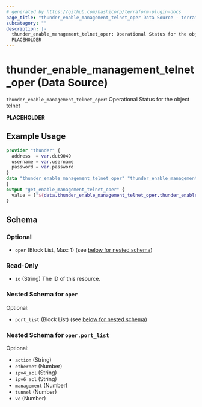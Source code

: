 ```yaml
---
# generated by https://github.com/hashicorp/terraform-plugin-docs
page_title: "thunder_enable_management_telnet_oper Data Source - terraform-provider-thunder"
subcategory: ""
description: |-
  thunder_enable_management_telnet_oper: Operational Status for the object telnet
  PLACEHOLDER
---
```


# thunder_enable_management_telnet_oper (Data Source)

`thunder_enable_management_telnet_oper`: Operational Status for the object telnet

__PLACEHOLDER__

## Example Usage

```terraform
provider "thunder" {
  address  = var.dut9049
  username = var.username
  password = var.password
}
data "thunder_enable_management_telnet_oper" "thunder_enable_management_telnet_oper" {
}
output "get_enable_management_telnet_oper" {
  value = ["${data.thunder_enable_management_telnet_oper.thunder_enable_management_telnet_oper}"]
}
```

<!-- schema generated by tfplugindocs -->
## Schema

### Optional

- `oper` (Block List, Max: 1) (see [below for nested schema](#nestedblock--oper))

### Read-Only

- `id` (String) The ID of this resource.

<a id="nestedblock--oper"></a>
### Nested Schema for `oper`

Optional:

- `port_list` (Block List) (see [below for nested schema](#nestedblock--oper--port_list))

<a id="nestedblock--oper--port_list"></a>
### Nested Schema for `oper.port_list`

Optional:

- `action` (String)
- `ethernet` (Number)
- `ipv4_acl` (String)
- `ipv6_acl` (String)
- `management` (Number)
- `tunnel` (Number)
- `ve` (Number)


